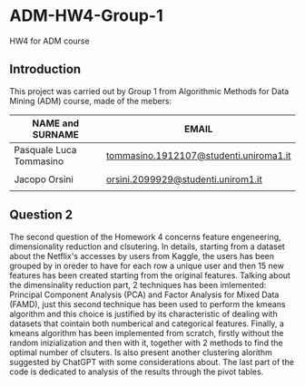 # ADM-HW4-Group-1
HW4 for ADM course
## Introduction
This project was carried out by Group 1 from Algorithmic Methods for Data Mining (ADM) course, made of the mebers:

| NAME and SURNAME | EMAIL |
| --- | --- |
| Pasquale Luca Tommasino | tommasino.1912107@studenti.uniroma1.it | 
| |  |
| Jacopo Orsini | orsini.2099929@studenti.unirom1.it |
| | |
## Question 2
The second question of the Homework 4 concerns feature engeneering, dimensionality reduction and clsutering. In details, starting from a dataset about the Netflix's accesses by users from Kaggle, the users has been grouped by in oreder to have for each row a unique user and then 15 new features has been created starting from the original features. Talking about the dimensinality reduction part, 2 techniques has been imlemented: Principal Component Analysis (PCA) and Factor Analysis for Mixed Data (FAMD), just this second technique has been used to perform the kmeans algorithm and this choice is justified by its characteristic of dealing with datasets that cointain both numberical and categorical features. Finally, a kmeans algorithm has been implemented from scratch, firstly without the random inizialization and then with it, together with 2 methods to find the optimal number of clsuters. Is also present another clustering alorithm suggested by ChatGPT with some considerations about. The last part of the code is dedicated to analysis of the results through the pivot tables.
